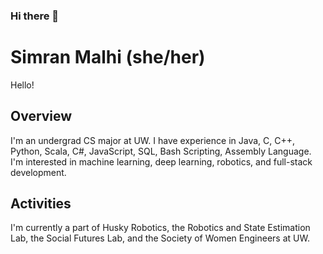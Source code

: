 ### Hi there 👋

<!--
**simranmalhi/simranmalhi** is a ✨ _special_ ✨ repository because its `README.md` (this file) appears on your GitHub profile.

Here are some ideas to get you started:

- 🔭 I’m currently working on ...
- 🌱 I’m currently learning ...
- 👯 I’m looking to collaborate on ...
- 🤔 I’m looking for help with ...
- 💬 Ask me about ...
- 📫 How to reach me: ...
- 😄 Pronouns: ...
- ⚡ Fun fact: ...
-->

# Simran Malhi (she/her)

Hello! 

## Overview
I'm an undergrad CS major at UW. 
I have experience in Java, C, C++, Python, Scala, C#, JavaScript, SQL, Bash Scripting, Assembly Language. 
I'm interested in machine learning, deep learning, robotics, and full-stack development.

## Activities
I'm currently a part of Husky Robotics, the Robotics and State Estimation Lab, the Social Futures Lab, and the Society of Women Engineers at UW.
